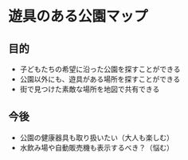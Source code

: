 # 遊具のある公園マップ

## 目的
* 子どもたちの希望に沿った公園を探すことができる
* 公園以外にも、遊具がある場所を探すことができる
* 街で見つけた素敵な場所を地図で共有できる

## 今後
* 公園の健康器具も取り扱いたい（大人も楽しむ）
* 水飲み場や自動販売機も表示するべき？（悩む）

